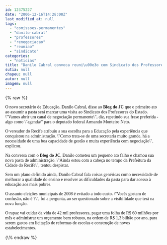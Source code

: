 ```yaml
---
id: 12375227
date: "2006-12-16T14:28:00Z"
last_modified_at: null
tags:
  - "comissoes-permanentes"
  - "danilo-cabral"
  - "professores"
  - "renegociacao"
  - "reuniao"
  - "sindicato"
categories:
  - "noticias"
title: "Danilo Cabral convoca reuni\u00e3o com Sindicato dos Professores e promete negocia\u00e7\u00e3o permanente"
sutia: null
chapeu: null
autor: null
imagem: null
---
```

{\% raw %}
<p><P><FONT face=Verdana>O novo secretário de Educação, Danilo Cabral, disse ao <STRONG>Blog do JC</STRONG> que o primeiro ato ao assumir a pasta será marcar uma visita ao Sindicato dos Professores do Estado. \"Vamos abrir um canal de negociação permanente\", diz, repetindo sua frase preferida - algo como \"agenda\" para o deputado federal Armando Monteiro Neto.</FONT></P></p>
<p><P><FONT face=Verdana>O vereador do Recife atribuiu a sua escolha para a Educação pela experiência que conquistou na administração. \"Como trata-se de uma secretaria muito grande, há a necessidade de uma boa capacidade de gestão e muita experiência com negociação\", explicou.</FONT></P></p>
<p><P><FONT face=Verdana>Na conversa com o <STRONG>Blog do JC</STRONG>, Danilo cometeu um pequeno ato falho e chamou sua nova pasta de administração. \"Ainda estou com a cabeça no tempo da Prefeitura da Cidade do Recife\", tentou despistar.</FONT></P></p>
<p><P><FONT face=Verdana>Sem um plano definido ainda, Danilo Cabral fala coisas genéricas como necessidade de melhorar a qualidade do ensino e resolver as dificuldades da pasta para dar acesso à educação aos mais pobres.</FONT></P></p>
<p><P><FONT face=Verdana>O assunto eleições municipais de 2008 é evitado a todo custo. \"Vocês gostam de confusão, não é ?\", foi a pergunta, ao ser questionado sobre a visibilidade que terá na nova função.</FONT></P></p>
<p><P><FONT face=Verdana>O rapaz vai cuidar da vida de 42 mil professores, pagar uma folha de R$ 60 milhões por mês e administrar um orçamento bem robusto, na ordem de R$ 1,3 bilhão por ano, para serem gastos em licitação de reformas de escolas e construção de novos estabelecimentos. </FONT></P> </p>
{\% endraw %}
